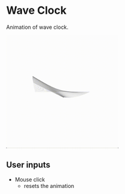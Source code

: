 # Wave Clock

Animation of wave clock.

<img src="./demo.gif" width="300" alt="Wave Clock">

## User inputs

- Mouse click
  - resets the animation
